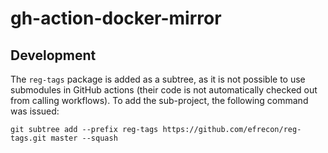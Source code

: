 # gh-action-docker-mirror

## Development

The `reg-tags` package is added as a subtree, as it is not possible to use
submodules in GitHub actions (their code is not automatically checked out from
calling workflows). To add the sub-project, the following command was issued:

```shell
git subtree add --prefix reg-tags https://github.com/efrecon/reg-tags.git master --squash
```
